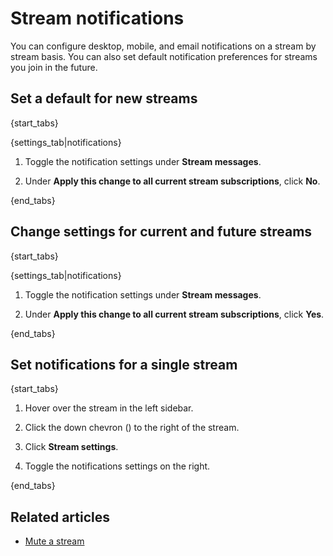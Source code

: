 # Stream notifications

You can configure desktop, mobile, and email notifications on a stream by
stream basis. You can also set default notification preferences for streams
you join in the future.

## Set a default for new streams

{start_tabs}

{settings_tab|notifications}

1. Toggle the notification settings under **Stream messages**.

1. Under **Apply this change to all current stream subscriptions**, click
   **No**.

{end_tabs}

## Change settings for current and future streams

{start_tabs}

{settings_tab|notifications}

1. Toggle the notification settings under **Stream messages**.

1. Under **Apply this change to all current stream subscriptions**, click
   **Yes**.

{end_tabs}

## Set notifications for a single stream

{start_tabs}

1. Hover over the stream in the left sidebar.

2. Click the down chevron (<i class="fa fa-chevron-down"></i>) to the
   right of the stream.

3. Click **Stream settings**.

4. Toggle the notifications settings on the right.

{end_tabs}

## Related articles

* [Mute a stream](/help/mute-a-stream)
